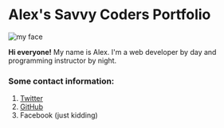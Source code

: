 # Alex's Savvy Coders Portfolio

![my face](https://avatars3.githubusercontent.com/u/9038489?s=460&v=4)

__Hi everyone!__ My name is Alex. I'm a web developer by day and programming instructor by night.

### Some contact information:
1. [Twitter](https://twitter.com/nalexpearson)
2. [GitHub](https://github.com/nalexpear)
3. Facebook (just kidding)
